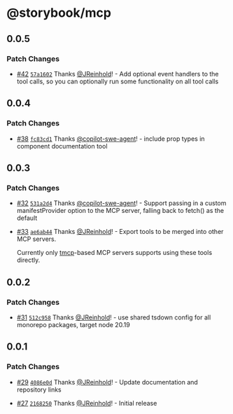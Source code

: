 # @storybook/mcp

## 0.0.5

### Patch Changes

- [#42](https://github.com/storybookjs/mcp/pull/42) [`57a1602`](https://github.com/storybookjs/mcp/commit/57a16022dda428ddc303eec615b5b4c73942144c) Thanks [@JReinhold](https://github.com/JReinhold)! - Add optional event handlers to the tool calls, so you can optionally run some functionality on all tool calls

## 0.0.4

### Patch Changes

- [#38](https://github.com/storybookjs/mcp/pull/38) [`fc83cd1`](https://github.com/storybookjs/mcp/commit/fc83cd1c7f50cc0d12bc24ed427c5b38fa52acee) Thanks [@copilot-swe-agent](https://github.com/apps/copilot-swe-agent)! - include prop types in component documentation tool

## 0.0.3

### Patch Changes

- [#32](https://github.com/storybookjs/mcp/pull/32) [`531a2d4`](https://github.com/storybookjs/mcp/commit/531a2d4be0684c94d516b76d93863337883b2bad) Thanks [@copilot-swe-agent](https://github.com/apps/copilot-swe-agent)! - Support passing in a custom manifestProvider option to the MCP server, falling back to fetch() as the default

- [#33](https://github.com/storybookjs/mcp/pull/33) [`ae6ab44`](https://github.com/storybookjs/mcp/commit/ae6ab44e4c4bdf9797facab69c6748bc7a52ba9a) Thanks [@JReinhold](https://github.com/JReinhold)! - Export tools to be merged into other MCP servers.

  Currently only [tmcp](https://github.com/paoloricciuti/tmcp)-based MCP servers supports using these tools directly.

## 0.0.2

### Patch Changes

- [#31](https://github.com/storybookjs/mcp/pull/31) [`512c958`](https://github.com/storybookjs/mcp/commit/512c9588bf6e6b39b7c4d58694229b1e67ffc1d2) Thanks [@JReinhold](https://github.com/JReinhold)! - use shared tsdown config for all monorepo packages, target node 20.19

## 0.0.1

### Patch Changes

- [#29](https://github.com/storybookjs/mcp/pull/29) [`4086e0d`](https://github.com/storybookjs/mcp/commit/4086e0d41d29a2e5c412a5cfd6bc65d97bf9ee76) Thanks [@JReinhold](https://github.com/JReinhold)! - Update documentation and repository links

- [#27](https://github.com/storybookjs/mcp/pull/27) [`2168250`](https://github.com/storybookjs/mcp/commit/2168250cc1f365a221b3c63dce375ed4bf1a583b) Thanks [@JReinhold](https://github.com/JReinhold)! - Initial release
